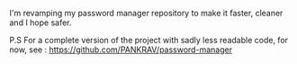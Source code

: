 I'm revamping my password manager repository to make it faster, cleaner and I hope safer.


P.S
For a complete version of the project with sadly less readable code, for now, see :
    https://github.com/PANKRAV/password-manager